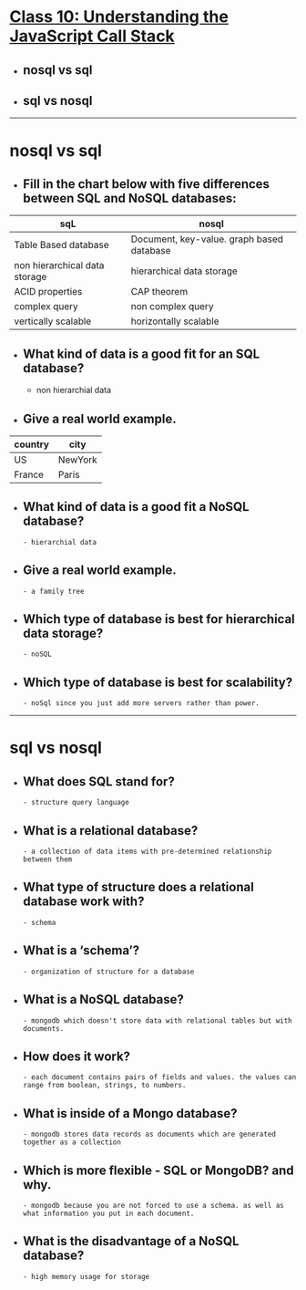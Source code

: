 # [Class 10: Understanding the JavaScript Call Stack](/README.md)

- ## nosql vs sql
- ## sql vs nosql 

<hr>



# nosql vs sql



- ## Fill in the chart below with five differences between SQL and NoSQL databases:
| sqL      | nosql |
| ----------- | ----------- |
| Table Based database     | Document, key-value. graph based database       |
|  non hierarchical data storage  | hierarchical data storage     |
|   ACID properties  |CAP theorem|
|complex query|non complex query|
|vertically scalable|horizontally scalable|
- ## What kind of data is a good fit for an SQL database?
    - non hierarchial data 
- ## Give a real world example.
| country      | city |
| ----------- | ----------- |
| US     |   NewYork    |
|  France | Paris |

- ## What kind of data is a good fit a NoSQL database?
      - hierarchial data 
- ## Give a real world example.
      - a family tree
- ## Which type of database is best for hierarchical data storage?
      - noSQL
- ## Which type of database is best for scalability?
      - noSql since you just add more servers rather than power.

<hr>


# sql vs nosql 

- ## What does SQL stand for?
      - structure query language

- ## What is a relational database? 
      - a collection of data items with pre-determined relationship between them 

- ## What type of structure does a relational database work with?
      - schema
- ## What is a ‘schema’?
      - organization of structure for a database

- ## What is a NoSQL database?
      - mongodb which doesn't store data with relational tables but with documents.

- ## How does it work?
      - each document contains pairs of fields and values. the values can range from boolean, strings, to numbers.
- ## What is inside of a Mongo database?
      - mongodb stores data records as documents which are generated together as a collection

- ## Which is more flexible - SQL or MongoDB? and why.
      - mongodb because you are not forced to use a schema. as well as what information you put in each document.

- ## What is the disadvantage of a NoSQL database?
      - high memory usage for storage


